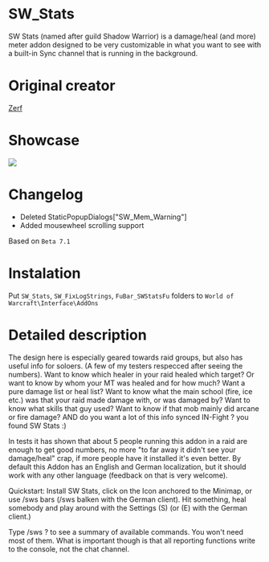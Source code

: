 # SW_Stats
SW Stats (named after guild Shadow Warrior) is a damage/heal (and more) meter addon designed to be very customizable in what you want to see with a built-in Sync channel that is running in the background.

# Original creator
[Zerf](https://github.com/Zerf/SW_Stats-Vanilla)

# Showcase
![](https://media-elerium.cursecdn.com/attachments/85/90/sw-stats-sync-and-report-windows.jpg)

# Changelog
* Deleted	StaticPopupDialogs["SW_Mem_Warning"]
* Added mousewheel scrolling support

Based on `Beta 7.1`

# Instalation
Put `SW_Stats`, `SW_FixLogStrings`, `FuBar_SWStatsFu` folders to `World of Warcraft\Interface\AddOns`

# Detailed description
The design here is especially geared towards raid groups, but also has useful info for soloers. (A few of my testers respecced after seeing the numbers). Want to know which healer in your raid healed which target? Or want to know by whom your MT was healed and for how much? Want a pure damage list or heal list? Want to know what the main school (fire, ice etc.) was that your raid made damage with, or was damaged by? Want to know what skills that guy used? Want to know if that mob mainly did arcane or fire damage? AND do you want a lot of this info synced IN-Fight ? you found SW Stats :)

In tests it has shown that about 5 people running this addon in a raid are enough to get good numbers, no more "to far away it didn't see your damage/heal" crap, if more people have it installed it's even better. By default this Addon has an English and German localization, but it should work with any other language (feedback on that is very welcome).

Quickstart: Install SW Stats, click on the Icon anchored to the Minimap, or use /sws bars (/sws balken with the German client). Hit something, heal somebody and play around with the Settings (S) (or (E) with the German client.)

Type /sws ? to see a summary of available commands. You won't need most of them. What is important though is that all reporting functions write to the console, not the chat channel.
